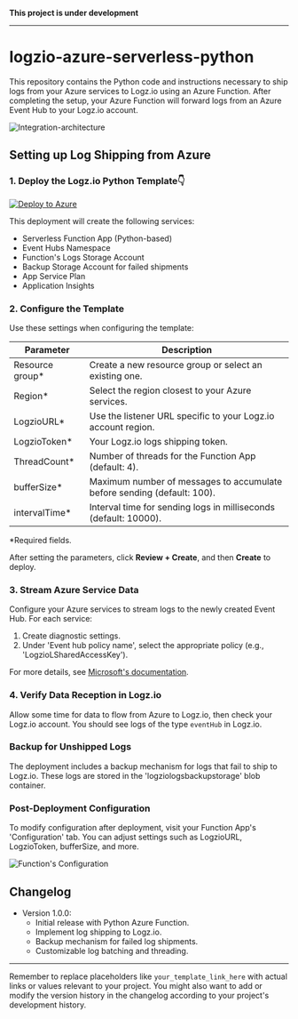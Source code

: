 **This project is under development**





---

# logzio-azure-serverless-python
This repository contains the Python code and instructions necessary to ship logs from your Azure services to Logz.io using an Azure Function. After completing the setup, your Azure Function will forward logs from an Azure Event Hub to your Logz.io account.

![Integration-architecture](img/logzio-evethub-python-diagram.png)

## Setting up Log Shipping from Azure

### 1. Deploy the Logz.io Python Template👇 

[![Deploy to Azure](https://aka.ms/deploytoazurebutton)](https://portal.azure.com/#create/Microsoft.Template/uri/https%3A%2F%2Fraw.githubusercontent.com%2Flogzio%2Flogzio-azure-serverless-py%2Fmaster%2Fdeployments%2Fazuredeploylogs.json)

This deployment will create the following services:
* Serverless Function App (Python-based)
* Event Hubs Namespace
* Function's Logs Storage Account
* Backup Storage Account for failed shipments
* App Service Plan
* Application Insights

### 2. Configure the Template

Use these settings when configuring the template:

| Parameter | Description |
|---|---|
| Resource group* | Create a new resource group or select an existing one. |
| Region* | Select the region closest to your Azure services. |
| LogzioURL* | Use the listener URL specific to your Logz.io account region. |
| LogzioToken* | Your Logz.io logs shipping token. |
| ThreadCount* | Number of threads for the Function App (default: 4). |
| bufferSize* | Maximum number of messages to accumulate before sending (default: 100). |
| intervalTime* | Interval time for sending logs in milliseconds (default: 10000). |

*Required fields.

After setting the parameters, click **Review + Create**, and then **Create** to deploy.

### 3. Stream Azure Service Data

Configure your Azure services to stream logs to the newly created Event Hub. For each service:

1. Create diagnostic settings.
2. Under 'Event hub policy name', select the appropriate policy (e.g., 'LogzioLSharedAccessKey').

For more details, see [Microsoft's documentation](https://docs.microsoft.com/en-us/azure/monitoring-and-diagnostics/monitor-stream-monitoring-data-event-hubs).

### 4. Verify Data Reception in Logz.io

Allow some time for data to flow from Azure to Logz.io, then check your Logz.io account. You should see logs of the type `eventHub` in Logz.io.

### Backup for Unshipped Logs

The deployment includes a backup mechanism for logs that fail to ship to Logz.io. These logs are stored in the 'logziologsbackupstorage' blob container.

### Post-Deployment Configuration

To modify configuration after deployment, visit your Function App's 'Configuration' tab. You can adjust settings such as LogzioURL, LogzioToken, bufferSize, and more.

![Function's Configuration](img/configuration-settings-python.png)

## Changelog

- Version 1.0.0:
  * Initial release with Python Azure Function.
  * Implement log shipping to Logz.io.
  * Backup mechanism for failed log shipments.
  * Customizable log batching and threading.

---

Remember to replace placeholders like `your_template_link_here` with actual links or values relevant to your project. You might also want to add or modify the version history in the changelog according to your project's development history.

